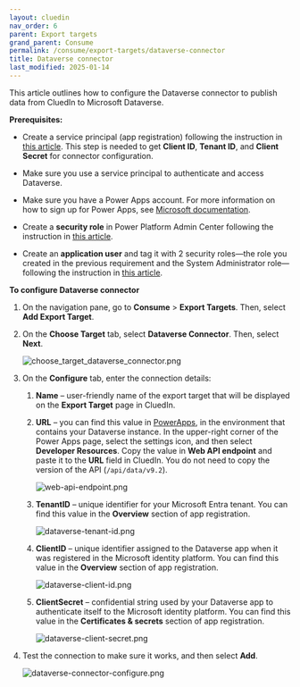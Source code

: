 ```yaml
---
layout: cluedin
nav_order: 6
parent: Export targets
grand_parent: Consume
permalink: /consume/export-targets/dataverse-connector
title: Dataverse connector
last_modified: 2025-01-14
---
```


This article outlines how to configure the Dataverse connector to publish data from CluedIn to Microsoft Dataverse.

**Prerequisites:** 

- Create a service principal (app registration) following the instruction in [this article](/consume/export-targets/create-service-principal). This step is needed to get **Client ID**, **Tenant ID**, and **Client Secret** for connector configuration.

- Make sure you use a service principal to authenticate and access Dataverse.

- Make sure you have a Power Apps account. For more information on how to sign up for Power Apps, see [Microsoft documentation](https://learn.microsoft.com/en-us/power-apps/maker/signup-for-powerapps).

- Create a **security role** in Power Platform Admin Center following the instruction in [this article](/consume/export-targets/create-security-role).

- Create an **application user** and tag it with 2 security roles—the role you created in the previous requirement and the System Administrator role—following the instruction in [this article](/consume/export-targets/create-application-user).

**To configure Dataverse connector**

1. On the navigation pane, go to **Consume** > **Export Targets**. Then, select **Add Export Target**.

1. On the **Choose Target** tab, select **Dataverse Connector**. Then, select **Next**.

    ![choose_target_dataverse_connector.png](../../assets/images/consume/export-targets/choose_target_dataverse_connector.png)

1. On the **Configure** tab, enter the connection details:

    1. **Name** – user-friendly name of the export target that will be displayed on the **Export Target** page in CluedIn.

    1. **URL** – you can find this value in [PowerApps](https://make.powerapps.com/), in the environment that contains your Dataverse instance. In the upper-right corner of the Power Apps page, select the settings icon, and then select **Developer Resources**. Copy the value in **Web API endpoint** and paste it to the **URL** field in CluedIn. You do not need to copy the version of the API (`/api/data/v9.2`).

        ![web-api-endpoint.png](../../assets/images/consume/export-targets/web-api-endpoint.png)

    1. **TenantID** – unique identifier for your Microsoft Entra tenant. You can find this value in the **Overview** section of app registration.

        ![dataverse-tenant-id.png](../../assets/images/consume/export-targets/dataverse-tenant-id.png)

    1. **ClientID** – unique identifier assigned to the Dataverse app when it was registered in the Microsoft identity platform. You can find this value in the **Overview** section of app registration.

        ![dataverse-client-id.png](../../assets/images/consume/export-targets/dataverse-client-id.png)

    1. **ClientSecret** – confidential string used by your Dataverse app to authenticate itself to the Microsoft identity platform. You can find this value in the **Certificates & secrets** section of app registration.

        ![dataverse-client-secret.png](../../assets/images/consume/export-targets/dataverse-client-secret.png)

1. Test the connection to make sure it works, and then select **Add**.

    ![dataverse-connector-configure.png](../../assets/images/consume/export-targets/dataverse-connector-configure.png)